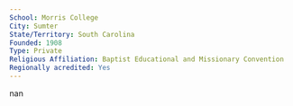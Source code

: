 ```yaml
---
School: Morris College
City: Sumter
State/Territory: South Carolina
Founded: 1908
Type: Private
Religious Affiliation: Baptist Educational and Missionary Convention
Regionally acredited: Yes
---
```

nan
